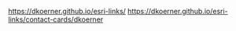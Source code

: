 https://dkoerner.github.io/esri-links/
https://dkoerner.github.io/esri-links/contact-cards/dkoerner
